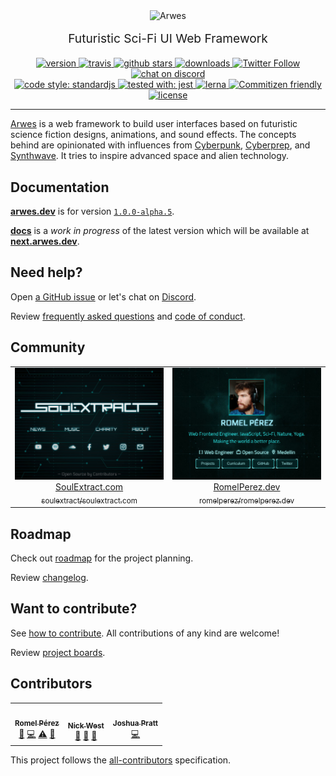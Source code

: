 <!-- markdownlint-disable MD033 MD013 -->

<div align="center">
  <img src="./arwes.gif" alt="Arwes" />
</div>

<p align="center" style="margin-top: 16px; font-size: 1.2rem;">
  Futuristic Sci-Fi UI Web Framework
</p>

<div align="center">
    <a href="https://npmjs.org/package/@arwes/arwes">
        <img src="https://img.shields.io/npm/v/@arwes/arwes.svg" alt="version" />
    </a>
    <a href="https://travis-ci.org/arwes/arwes">
        <img src="https://img.shields.io/travis/arwes/arwes.svg" alt="travis" />
    </a>
    <a href="https://github.com/arwes/arwes">
        <img src="https://img.shields.io/github/stars/arwes/arwes.svg?style=social&label=stars" alt="github stars" />
    </a>
    <a href="https://npmjs.org/package/@arwes/arwes">
        <img src="https://img.shields.io/npm/dm/@arwes/arwes.svg" alt="downloads" />
    </a>
    <a href="https://twitter.com/arwesjs">
        <img src="https://img.shields.io/twitter/follow/arwesjs.svg?label=%40arwesjs&style=social" alt="Twitter Follow">
    </a>
    <a href="https://discord.gg/s5sbTkw">
        <img src="https://img.shields.io/badge/chat-discord-blue.svg" alt="chat on discord">
    </a>
</div>

<div align="center">
    <a href="https://standardjs.com">
        <img src="https://img.shields.io/badge/code_style-standardjs-d2bb09.svg?style=flat-square" alt="code style: standardjs">
    </a>
    <a href="https://jestjs.io">
        <img src="https://img.shields.io/badge/tested%20with-jest-15c213.svg?style=flat-square" alt="tested with: jest">
    </a>
    <a href="https://lernajs.io">
        <img src="https://img.shields.io/badge/maintained%20with-lerna-cc00ff.svg" alt="lerna" />
    </a>
    <a href="http://commitizen.github.io/cz-cli">
        <img src="https://img.shields.io/badge/commitizen-friendly-brightgreen.svg" alt="Commitizen friendly" />
    </a>
    <a href="https://github.com/arwes/arwes/blob/main/LICENSE">
        <img src="https://img.shields.io/github/license/arwes/arwes.svg?maxAge=2592000" alt="license" />
    </a>
</div>

----

[Arwes](https://arwes.dev) is a web framework to build user interfaces based on
futuristic science fiction designs, animations, and sound effects. The concepts
behind are opinionated with influences from [Cyberpunk](https://en.wikipedia.org/wiki/Cyberpunk),
[Cyberprep](https://aesthetics.fandom.com/wiki/Cyberprep), and [Synthwave](https://en.wikipedia.org/wiki/Synthwave).
It tries to inspire advanced space and alien technology.

## Documentation

**[arwes.dev](https://arwes.dev)** is for version [`1.0.0-alpha.5`](https://github.com/arwes/arwes/tree/version1-breakpoint1).

**[docs](./docs)** is a _work in progress_ of the latest version which will be
available at **[next.arwes.dev](https://next.arwes.dev)**.

## Need help?

Open [a GitHub issue](https://github.com/arwes/arwes/issues/new/choose) or let's chat on [Discord](https://discord.gg/s5sbTkw).

Review [frequently asked questions](./docs/FAQ.md) and [code of conduct](./docs/CODE_OF_CONDUCT.md).

## Community

<!-- ARWES-COMMUNITY-APPS:START -->
<table>
<tr>
<td align="center"><a href="https://soulextract.com"><img src="./docs/community/apps/images/soulextract.com.jpg" width="252px;" alt="SoulExtract.com" /></a><br /><a href="https://soulextract.com">SoulExtract.com</a><br /><a href="https://github.com/soulextract/soulextract.com"><sub>soulextract/soulextract.com</sub></a></td>
<td align="center"><a href="https://romelperez.dev"><img src="./docs/community/apps/images/romelperez.dev.jpg" width="252px;" alt="RomelPerez.dev" /></a><br /><a href="https://romelperez.dev">RomelPerez.dev</a><br /><a href="https://github.com/romelperez/romelperez.dev"><sub>romelperez/romelperez.dev</sub></a></td>
</tr>
</table>
<!-- ARWES-COMMUNITY-APPS:END -->

## Roadmap

Check out [roadmap](./docs/ROADMAP.md) for the project planning.

Review [changelog](./docs/CHANGELOG.md).

## Want to contribute?

See [how to contribute](./docs/CONTRIBUTING.md). All contributions of any kind are welcome!

Review [project boards](https://github.com/arwes/arwes/projects).

## Contributors

<!-- ALL-CONTRIBUTORS-LIST:START - Do not remove or modify this section -->
<!-- prettier-ignore-start -->
<!-- markdownlint-disable -->
<table>
  <tr>
    <td align="center"><a href="https://RomelPerez.dev"><img src="https://avatars2.githubusercontent.com/u/1393135?v=4?s=100" width="100px;" alt=""/><br /><sub><b>Romel Pérez</b></sub></a><br /><a href="#projectManagement-romelperez" title="Project Management">📆</a> <a href="https://github.com/arwes/arwes/commits?author=romelperez" title="Code">💻</a> <a href="https://github.com/arwes/arwes/commits?author=romelperez" title="Tests">⚠️</a> <a href="https://github.com/arwes/arwes/commits?author=romelperez" title="Documentation">📖</a></td>
    <td align="center"><a href="https://nickwe.st"><img src="https://avatars1.githubusercontent.com/u/3742496?v=4?s=100" width="100px;" alt=""/><br /><sub><b>Nick West</b></sub></a><br /><a href="https://github.com/arwes/arwes/commits?author=njwest" title="Documentation">📖</a> <a href="#ideas-njwest" title="Ideas, Planning, & Feedback">🤔</a> <a href="#research-njwest" title="Research">🔬</a></td>
    <td align="center"><a href="https://github.com/jdpnielsen"><img src="https://avatars3.githubusercontent.com/u/8746698?v=4?s=100" width="100px;" alt=""/><br /><sub><b>Joshua Pratt</b></sub></a><br /><a href="https://github.com/arwes/arwes/commits?author=jdpnielsen" title="Code">💻</a></td>
  </tr>
</table>

<!-- markdownlint-restore -->
<!-- prettier-ignore-end -->

<!-- ALL-CONTRIBUTORS-LIST:END -->

This project follows the [all-contributors](https://github.com/kentcdodds/all-contributors)
specification.

